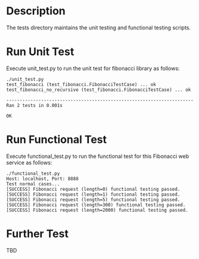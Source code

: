 # Description
The tests directory maintains the unit testing and functional testing scripts.

# Run Unit Test
Execute unit_test.py to run the unit test for fibonacci library as follows:
```
./unit_test.py
test_fibonacci (test_fibonacci.FibonacciTestCase) ... ok
test_fibonacci_no_recursive (test_fibonacci.FibonacciTestCase) ... ok

----------------------------------------------------------------------
Ran 2 tests in 0.001s

OK
```

# Run Functional Test
Execute functional_test.py to run the functional test for this Fibonacci web service as follows:
```
./functional_test.py
Host: localhost, Port: 8888
Test normal cases...
[SUCCESS] Fibonacci request (length=0) functional testing passed.
[SUCCESS] Fibonacci request (length=1) functional testing passed.
[SUCCESS] Fibonacci request (length=5) functional testing passed.
[SUCCESS] Fibonacci request (length=300) functional testing passed.
[SUCCESS] Fibonacci request (length=2000) functional testing passed.
```
# Further Test
TBD


